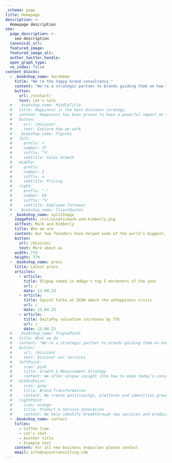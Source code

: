 ```yaml
---
_schema: page
title: Homepage
description: >-
  Homepage description
seo:
  page_description: >-
    seo description
  canonical_url:
  featured_image:
  featured_image_alt:
  author_twitter_handle:
  open_graph_type:
  no_index: false
content_blocks:
  - _bookshop_name: heroHome
    title: "We're the happy brand consultancy."
    content: "We're a strategic partner to brands guiding them on how to tap into today's biggest growth driver: happiness, health and wellbeing. We help clients identify which levers they need to pull to take the next successful step in their journey and keep growing."
    button:
      url: /contact/
      text: Let's talk
  # - _bookshop_name: MiddleTitle
  #   title: Happiness is the best business strategy.
  #   content: Happiness has been proven to have a powerful impact on the most important business and enterprise metrics.
  #   button:
  #     url: /mission/
  #     text: Explore how we work
  # - _bookshop_name: Figures
  #   left:
  #     prefix: +
  #     number: 37
  #     suffix: "%"
  #     subtitle: Sales Growth
  #   middle:
  #     prefix:
  #     number: 2
  #     suffix: x
  #     subtitle: Pricing
  #   right:
  #     prefix: "-"
  #     number: 69
  #     suffix: "%"
  #     subtitle: Employee Turnover
  # - _bookshop_name: ClientQuotes
  - _bookshop_name: splitImage
    imagePath: /src/assets/mark-and-kimberly.png
    altText: Mark and Kimberly
    title: Who we are
    content: Our two founders have helped some of the world's biggest, and fastest growing, brands uncover how to create joy in their products and organizations.
    button:
      url: /mission/
      text: More about us
    width: 774
    height: 774
  - _bookshop_name: press
    title: Latest press
    articles:
      - article:
        title: Olipop named in AdAge's top 5 marketers of the year
        url: /
        date: 13.04.23
      - article:
        title: Squint talks at SXSW about the unhappiness crisis
        url: /
        date: 13.04.23
      - article:
        title: DailyPay valuation increases by 75%
        url: /
        date: 13.04.23
  # - _bookshop_name: TriplePoint
  #   title: What we do
  #   content: "We're a strategic partner to brands guiding them on how to tap into today's biggest growth driver: happiness, health and wellbeing. Our offering is structured around three core services."
  #   button:
  #     url: /mission/
  #     text: Discover our services
  #   leftPoint:
  #     icon: pink
  #     title: Growth & Measurement Strategy
  #     content: We offer unique insight into how to make today’s consumer happy, and how to effectively measure healthy growth.
  #   middlePoint:
  #     icon: grey
  #     title: Brand Transformation
  #     content: We create positionings, platforms and identities grounded in the principles of modern happiness branding.
  #   rightPoint:
  #     icon: orange
  #     title: Product & Service Innovation
  #     content: We help identify breakthrough new services and products that can light up consumers and unlock new opportunities.
  - _bookshop_name: contact
    titles:
      - Coffee time
      - Let's chat
      - Another title
      - Example text
    content: For all new business enquiries please contact
    email: info@squintconsulting.com
---
```

